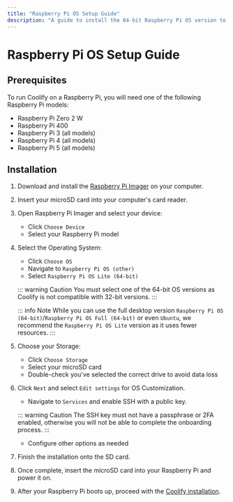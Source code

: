 ```yaml
---
title: "Raspberry Pi OS Setup Guide"
description: "A guide to install the 64-bit Raspberry Pi OS version to set up Coolify on a Raspberry Pi."
---
```


# Raspberry Pi OS Setup Guide
## Prerequisites

To run Coolify on a Raspberry Pi, you will need one of the following Raspberry Pi models:
  - Raspberry Pi Zero 2 W
  - Raspberry Pi 400
  - Raspberry Pi 3 (all models)
  - Raspberry Pi 4 (all models)
  - Raspberry Pi 5 (all models)

## Installation

1. Download and install the [Raspberry Pi Imager](https://www.raspberrypi.com/software/) on your computer.

2. Insert your microSD card into your computer's card reader.

3. Open Raspberry Pi Imager and select your device:
   - Click `Choose Device`
   - Select your Raspberry Pi model

4. Select the Operating System:
   - Click `Choose OS`
   - Navigate to `Raspberry Pi OS (other)`
   - Select `Raspberry Pi OS Lite (64-bit)`

   ::: warning Caution
   You must select one of the 64-bit OS versions as Coolify is not compatible with 32-bit versions.
   :::

   ::: info Note
   While you can use the full desktop version `Raspberry Pi OS (64-bit)`/`Raspberry Pi OS Full (64-bit)` or even `Ubuntu`, we recommend the `Raspberry Pi OS Lite` version as it uses fewer resources.
   :::

5. Choose your Storage:
   - Click `Choose Storage`
   - Select your microSD card
   - Double-check you've selected the correct drive to avoid data loss

6. Click `Next` and select `Edit settings` for OS Customization.
   - Navigate to `Services` and enable SSH with a public key.

   ::: warning Caution
   The SSH key must not have a passphrase or 2FA enabled, otherwise you will not be able to complete the onboarding process.
   :::

   - Configure other options as needed

7. Finish the installation onto the SD card.

8. Once complete, insert the microSD card into your Raspberry Pi and power it on.

9. After your Raspberry Pi boots up, proceed with the [Coolify installation](/get-started/installation#quick-installation-recommended).
